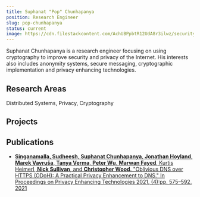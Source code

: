 ```yaml
---
title: Suphanat "Pop" Chunhapanya
position: Research Engineer
slug: pop-chunhapanya
status: current
image: https://cdn.filestackcontent.com/AchUBPpbtR12UdA8r3ilwz/security=policy:eyJleHBpcnkiOjIyMzA3NDcyNTEsImNhbGwiOlsicmVhZCIsImNvbnZlcnQiXSwiaGFuZGxlIjoiNkFwVzR5TlFvdW5xR0VUck5lRWYifQ==,signature:28c08795a0ad8e4e12b57404bc4a62e760b331954d5d9fac73ea949e1d6330ac/cache=expiry:max/resize=w:600,h:600,fit:crop,align:faces/rotate=d:exif/6ApW4yNQounqGETrNeEf
---
```

Suphanat Chunhapanya is a research engineer focusing on using cryptography to improve security and privacy of the Internet.
His interests also includes anonymity systems, secure messaging, cryptographic implementation and privacy enhancing technologies.

## Research Areas 
Distributed Systems, Privacy, Cryptography

## Projects 


## Publications
* [**Singanamalla, Sudheesh**, **Suphanat Chunhapanya**, **Jonathan Hoyland**, **Marek Vavruša**, **Tanya Verma**, **Peter Wu**, **Marwan Fayed**, Kurtis Heimerl, **Nick Sullivan**, and **Christopher Wood**. "Oblivious DNS over HTTPS (ODoH): A Practical Privacy Enhancement to DNS." In Proceedings on Privacy Enhancing Technologies 2021, (4):pp. 575–592. 2021](https://www.petsymposium.org/2021/files/papers/issue4/popets-2021-0085.pdf)


